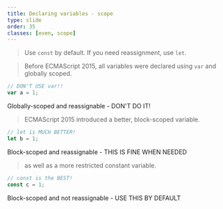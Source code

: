 ```yaml
---
title: Declaring variables - scope
type: slide
order: 35
classes: [even, scope]
---
```


> Use `const` by default. If you need reassignment, use `let`.

> Before ECMAScript 2015, all variables were declared using `var` and globally scoped.

```js
// DON'T USE var!!
var a = 1; 
```

Globally-scoped and reassignable - DON'T DO IT!

> ECMAScript 2015 introduced a better, block-scoped variable.

```js
// let is MUCH BETTER!
let b = 1; 
```

Block-scoped and reassignable - THIS IS FINE WHEN NEEDED

> as well as a more restricted constant variable.

```js
// const is the BEST!
const c = 1;
```


Block-scoped and not reassignable - USE THIS BY DEFAULT 
